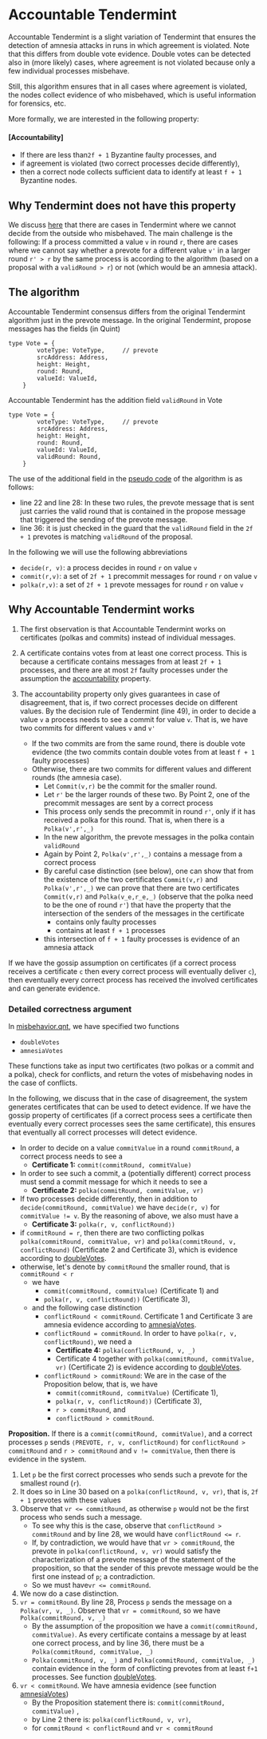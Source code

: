 # Accountable Tendermint 

Accountable Tendermint is a slight variation of Tendermint that ensures the
detection of amnesia attacks in runs in which agreement is violated. Note that
this differs from double vote evidence. Double votes can be detected also in
(more likely) cases, where agreement is not violated because only a few
individual processes misbehave. 

Still, this algorithm ensures that in all cases where agreement is violated, the
nodes collect evidence of who misbehaved, which is useful information for
forensics, etc. 

More formally, we are interested in the following property:

#### **[Accountability]**
- If there are less than`2f + 1` Byzantine faulty processes, and 
- if agreement is violated (two correct processes decide differently), 
- then a correct node collects sufficient data to identify at least `f + 1`
Byzantine nodes.


## Why Tendermint does not have this property

We discuss [here](../misbehavior.md#what-cannot-be-done) that there are cases in
Tendermint where we cannot decide from the outside who misbehaved. The main
challenge is the following: If a process committed a value `v` in round `r`,
there are cases where we cannot say whether a prevote for a different value `v'`
in a larger round `r' > r` by the same process is according to the algorithm
(based on a proposal with a `validRound > r`) or not (which would be an amnesia 
attack).


## The algorithm

Accountable Tendermint consensus differs from the original Tendermint algorithm
just in the prevote message. In the original Tendermint, propose messages has
the fields (in Quint)
```
type Vote = {
        voteType: VoteType,     // prevote
        srcAddress: Address, 
        height: Height,
        round: Round,
        valueId: ValueId,
    }
```

Accountable Tendermint has the addition field `validRound` in Vote
```
type Vote = {
        voteType: VoteType,     // prevote
        srcAddress: Address, 
        height: Height,
        round: Round,
        valueId: ValueId,
        validRound: Round,
    }
```

The use of the additional field in the [pseudo code](./pseudo.md) of the
algorithm is as follows:
- line 22 and line 28: In these two rules, the prevote message that is sent just
  carries the valid round that is contained in the propose message that
  triggered the sending of the prevote message.
- line 36: it is just checked in the guard that the `validRound` field in the
  `2f + 1` prevotes is matching `validRound` of the proposal.

In the following we will use the following abbreviations
- `decide(r, v)`: a process decides in round `r` on value `v`
- `commit(r,v)`: a set of `2f + 1` precommit messages for round `r` on value `v`
- `polka(r,v)`: a set of `2f + 1` prevote messages for round `r` on value `v`


## Why Accountable Tendermint works

1. The first observation is that Accountable Tendermint works on certificates
  (polkas and commits) instead of individual messages.
2. A certificate contains votes from at least one correct process. This is
  because a certificate contains messages from at least `2f + 1` processes, and
  there are at most `2f` faulty processes under the assumption the
  [accountability](#accountability) property.
3. The accountability property only gives guarantees in case of disagreement,
  that is, if two correct processes decide on different values. By the decision
  rule of Tendermint (line 49), in order to decide a value `v` a process needs to
  see a commit for value `v`. That is, we have two commits for different values `v` and `v'`

    - If the two commits are from the same round, there is double vote evidence
    (the two commits contain double votes from at least `f + 1` faulty processes) 
    - Otherwise, there are two commits for different values and different
      rounds (the amnesia case).
        - Let `Commit(v,r)` be the commit for the smaller round. 
        - Let `r'` be the larger rounds of these two. By Point 2, one of the
          precommit messages are sent by a correct process
        - This process only sends the precommit in round `r'`, only if it has
          received a polka for this round. That is, when there is a `Polka(v',r',_)`
        - In the new algorithm, the prevote messages in the polka contain `validRound`
        - Again by Point 2, `Polka(v',r',_)` contains a message from a correct process
        - By careful case distinction (see below), one can show that from the
          existence of the two certificates `Commit(v,r)` and `Polka(v',r',_)` we
          can prove that there are two certificates `Commit(v,r)` and
          `Polka(v_e,r_e,_)` (observe that the polka need to be the one of round
          `r'`) that have the property that the intersection of the senders of
          the messages in the certificate 
            - contains only faulty processes
            - contains at least `f + 1` processes 
        - this intersection of  `f + 1` faulty processes is evidence of an amnesia 
          attack

If we have the gossip assumption on certificates (if a correct process receives
a certificate `c` then every correct process will eventually deliver `c`), then
eventually every correct process has received the involved certificates and can
generate evidence.

### Detailed correctness argument

In [misbehavior.qnt](./misbehavior.qnt), we have specified two functions
  - `doubleVotes`
  - `amnesiaVotes`

These functions take as input two certificates (two polkas or a commit and a
polka), check for conflicts, and return the votes of misbehaving nodes in the
case of conflicts. 


In the following, we discuss that in the case of disagreement,
the system generates certificates that can be used to detect evidence. If we
have the gossip property of certificates (if a correct process sees a
certificate then eventually every correct processes sees the same certificate),
this ensures that eventually all correct processes will detect evidence.


- In order to decide on a value `commitValue` in a round `commitRound`, a 
  correct process needs to see a
    - **Certificate 1:** `commit(commitRound, commitValue)`
- In order to see such a commit, a (potentially different) correct process must
  send a commit message for which it needs to see a 
    - **Certificate 2:** `polka(commitRound, commitValue, vr)`
- If two processes decide differently, then in addition to `decide(commitRound,
  commitValue)` we have `decide(r, v)` for `commitValue != v`. By the reasoning
of above, we also must have a 
    - **Certificate 3:** `polka(r, v, conflictRound⟩)`
- if  `commitRound = r`, then there are two conflicting polkas 
 `polka(commitRound, commitValue, vr)` and `polka(commitRound, v, conflictRound)` (Certificate 2 and Certificate 3), which is evidence according to [doubleVotes](./misbehavior.qnt).
- otherwise, let's denote by `commitRound` the smaller round, that is `commitRound < r`
    - we have 
        - `commit(commitRound, commitValue)` (Certificate 1) and 
        - `polka(r, v, conflictRound⟩)` (Certificate 3),
    - and the following case distinction
        - `conflictRound < commitRound`. Certificate 1 and Certificate 3 are amnesia evidence according to [amnesiaVotes](./misbehavior.qnt).
        - `conflictRound = commitRound`. In order to have `polka(r, v, conflictRound⟩`, we need a 
            - **Certificate 4:** `polka(conflictRound, v, _)` 
            - Certificate 4 together with `polka(commitRound, commitValue, vr)` (Certificate 2) is evidence according to [doubleVotes](./misbehavior.qnt).
        - `conflictRound > commitRound`: We are in the case of the Proposition below, that is, we have
            - `commit(commitRound, commitValue)` (Certificate 1),  
            - `polka(r, v, conflictRound⟩)` (Certificate 3),
            - `r > commitRound`, and
            - `conflictRound > commitRound`.



**Proposition.** If there is a `commit(commitRound, commitValue)`, and a correct
processes `p` sends `⟨PREVOTE, r, v, conflictRound⟩` for `conflictRound > commitRound` 
and `r > commitRound`  and `v != commitValue`, then there
is evidence in the system.

1. Let `p` be the first correct processes who sends such a prevote for the
   smallest round (`r`).
2. It does so in Line 30 based on a `polka(conflictRound, v, vr)`, that is,
   `2f + 1` prevotes with these values
3. Observe that `vr <= commitRound`, as otherwise `p` would not be the first
   process who sends such a message. 
    - To see why this is the case, observe that `conflictRound > commitRound` and
     by line 28, we would have `conflictRound <= r`. 
    - If, by contradiction, we would have that `vr > commitRound`, the prevote in
     `polka(conflictRound, v, vr)` would satisfy the characterization of a
     prevote message of the statement of the proposition, so that the sender of
     this prevote message would be the first one instead of `p`; a contradiction. 
    - So we must have`vr <= commitRound`.
4. We now do a case distinction.  
5. `vr = commitRound`. By line 28, Process `p` sends the message on a 
   `Polka(vr, v, _)`. Observe that `vr = commitRound`, so we have `Polka(commitRound,
   v, _)`
    - By the assumption of the proposition we have a `commit(commitRound,
    commitValue)`. As every certificate contains a message by at least one
    correct process, and by line 36, there must be a `Polka(commitRound,
    commitValue, _)`
    - `Polka(commitRound, v, _)` and `Polka(commitRound, commitValue, _)`
    contain evidence in the form of conflicting prevotes from at least `f+1`
    processes. See function [doubleVotes](./misbehavior.qnt).
6. `vr < commitRound`. We have amnesia evidence (see function
   [amnesiaVotes](./misbehavior.qnt))
    - By the Proposition statement there is: `commit(commitRound, commitValue)` ,
    - by Line 2 there is: `polka(conflictRound, v, vr)`,
    - for `commitRound < conflictRound` and `vr < commitRound`
